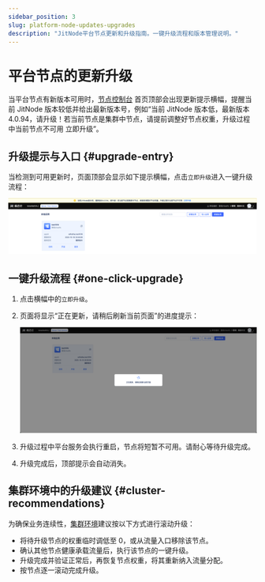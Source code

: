 ```yaml
---
sidebar_position: 3
slug: platform-node-updates-upgrades
description: "JitNode平台节点更新和升级指南。一键升级流程和版本管理说明。"
---
```

# 平台节点的更新升级

当平台节点有新版本可用时，[节点控制台](../creating-and-publishing-applications/runtime-environment-management) 首页顶部会出现更新提示横幅，提醒当前 JitNode 版本较低并给出最新版本号，例如“当前 JitNode 版本低，最新版本 4.0.94，请升级！若当前节点是集群中节点，请提前调整好节点权重，升级过程中当前节点不可用 立即升级”。

## 升级提示与入口 {#upgrade-entry}

当检测到可用更新时，页面顶部会显示如下提示横幅，点击`立即升级`进入一键升级流程：

![检测到节点更新的提示横幅](./img/update-info.png)

## 一键升级流程 {#one-click-upgrade}

1. 点击横幅中的`立即升级`。
2. 页面将显示“正在更新，请稍后刷新当前页面”的进度提示：

   ![升级进行中的提示](./img/update-info2.png)

3. 升级过程中平台服务会执行重启，节点将短暂不可用。请耐心等待升级完成。
4. 升级完成后，顶部提示会自动消失。

## 集群环境中的升级建议 {#cluster-recommendations}

为确保业务连续性，[集群环境](../advanced-guide/application-layer-stability-guarantee)建议按以下方式进行滚动升级：

- 将待升级节点的权重临时调低至 0，或从流量入口移除该节点。
- 确认其他节点健康承载流量后，执行该节点的一键升级。
- 升级完成并验证正常后，再恢复节点权重，将其重新纳入流量分配。
- 按节点逐一滚动完成升级。
